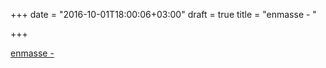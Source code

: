 +++
date = "2016-10-01T18:00:06+03:00"
draft = true
title = "enmasse - "

+++

<p><a href="https://t.co/vYECShB4Sb">enmasse - 
